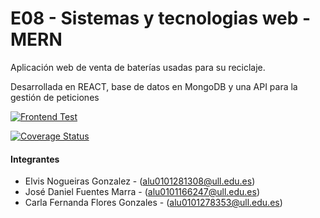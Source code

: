 # E08 - Sistemas y tecnologias web - MERN

Aplicación web de venta de baterías usadas para su reciclaje.

Desarrollada en REACT, base de datos en MongoDB y una API para la gestión de peticiones

[![Frontend Test](https://github.com/SyTW-2122/E08/actions/workflows/test.yml/badge.svg)](https://github.com/SyTW-2122/E08/actions/workflows/test.yml)



[![Coverage Status](https://coveralls.io/repos/github/SyTW-2122/E08/badge.svg?branch=dev-api)](https://coveralls.io/github/SyTW-2122/E08?branch=dev-api)

#### Integrantes

* Elvis Nogueiras Gonzalez - (alu0101281308@ull.edu.es)
* José Daniel Fuentes Marra - (alu0101166247@ull.edu.es)
* Carla Fernanda Flores Gonzales - (alu0101278353@ull.edu.es)